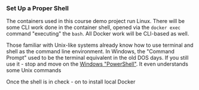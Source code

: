 ### Set Up a Proper Shell 

The containers used in this course demo project run Linux. There will be some CLI work done in the container shell, opened via the `docker exec` command "executing" the `bash`. All Docker work will be CLI-based as well. 

Those familiar with Unix-like systems already know how to use terminal and shell as the command line environment. In Windows, the "Command Prompt" used to be the terminal equivalent in the old DOS days. If you still use it - stop and move on the [Windows "PowerShell"](https://docs.microsoft.com/en-us/powershell/scripting/getting-started/getting-started-with-windows-powershell?view=powershell-6). It even understands some Unix commands


Once the shell is in check - on to install local Docker
